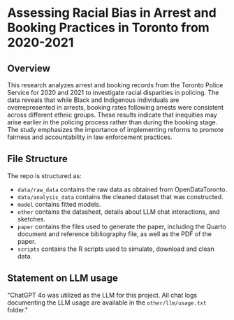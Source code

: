 # Assessing Racial Bias in Arrest and Booking Practices in Toronto from 2020-2021

## Overview

This research analyzes arrest and booking records from the Toronto Police Service for 2020 and 2021 to investigate racial disparities in policing. The data reveals that while Black and Indigenous individuals are overrepresented in arrests, booking rates following arrests were consistent across different ethnic groups. These results indicate that inequities may arise earlier in the policing process rather than during the booking stage. The study emphasizes the importance of implementing reforms to promote fairness and accountability in law enforcement practices.

## File Structure

The repo is structured as:

-   `data/raw_data` contains the raw data as obtained from OpenDataToronto.
-   `data/analysis_data` contains the cleaned dataset that was constructed.
-   `model` contains fitted models. 
-   `other` contains the datasheet, details about LLM chat interactions, and sketches.
-   `paper` contains the files used to generate the paper, including the Quarto document and reference bibliography file, as well as the PDF of the paper. 
-   `scripts` contains the R scripts used to simulate, download and clean data.


## Statement on LLM usage

"ChatGPT 4o was utilized as the LLM for this project. All chat logs documenting the LLM usage are available in the `other/llm/usage.txt` folder."

